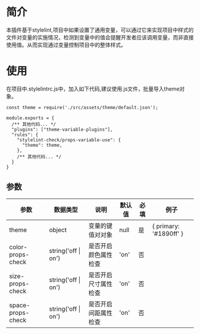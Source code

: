 # 简介
本插件基于stylelint,项目中如果设置了通用变量，可以通过它来实现项目中样式的文件对变量的实施情况，检测到变量中的值会提醒开发者应该调用变量，而非直接使用值。从而实现通过变量控制项目中的整体样式。

# 使用
在项目中.stylelintrc.js中，加入如下代码,建议使用.js文件，批量导入theme对象。
```
const theme = require('./src/assets/theme/default.json'); 

module.exports = {
  /** 其他代码... */
  "plugins": ["theme-variable-plugins"],
  "rules": {
    "stylelint-check/props-variable-use": {
      "theme": theme,
    },
    /** 其他代码... */
  }
}

```
## 参数
| 参数 | 数据类型 | 说明 | 默认值 |  必填  | 例子 |
|---|---|---|---|---|---|
| theme | object | 变量的键值对对象 |  null | 是 | { primary: '#1890ff' }  |
| color-props-check | string('off \| on') | 是否开启颜色属性检查 |  'on' | 否 |  
| size-props-check | string('off \| on')  | 是否开启尺寸属性检查 |  'on' | 否 |
| space-props-check | string('off \| on')  | 是否开启间距属性检查 |  'on' | 否 |